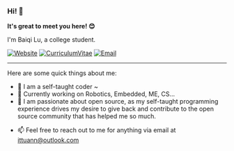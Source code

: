 ### Hi! 👋

**It's great to meet you here! 😊**

I'm Baiqi Lu, a college student.

[![Website](https://img.shields.io/badge/-Blog-ff8000?style=for-the-badge&logo=blogger&logoColor=white&link=https://ittuann.github.io)](https://ittuann.github.io) [![CurriculumVitae](https://img.shields.io/badge/-Résumé-informational?style=for-the-badge&logo=BookStack&logoColor=white&link=https://baiqilu.netlify.app)](https://baiqilu.netlify.app) [![Email](https://img.shields.io/badge/-ittuann@outlook.com-c5221f?style=for-the-badge&logo=Gmail&logoColor=white&link=mailto:ittuann@outlook.com)](mailto:ittuann@outlook.com) 

------

Here are some quick things about me:

- 💫 I am a self-taught coder ~
- 🔭 Currently working on Robotics, Embedded, ME, CS...
- 🌱 I am passionate about open source, as my self-taught programming experience drives my desire to give back and contribute to the open source community that has helped me so much.
<!-- - 📝 Also checkout [my Resume here!](BaiqiLu.pdf) (and maybe my [LinkedIn]()) -->
- 📫 Feel free to reach out to me for anything via email at [ittuann@outlook.com](mailto:ittuann@outlook.com)
